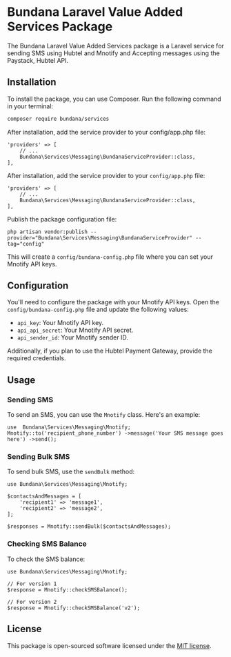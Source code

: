 # Bundana Laravel Value Added Services Package

The Bundana Laravel Value Added Services package is a Laravel service for sending SMS using Hubtel and Mnotify and Accepting messages using the Paystack, Hubtel API.

## Installation

To install the package, you can use Composer. Run the following command in your terminal:

```bash
composer require bundana/services
```
After installation, add the service provider to your config/app.php file:
```
'providers' => [
    // ...
    Bundana\Services\Messaging\BundanaServiceProvider::class,
],
```
After installation, add the service provider to your `config/app.php` file:

    'providers' => [
        // ...
        Bundana\Services\Messaging\BundanaServiceProvider::class,
    ],
Publish the package configuration file:

    php artisan vendor:publish --provider="Bundana\Services\Messaging\BundanaServiceProvider" --tag="config"
This will create a `config/bundana-config.php` file where you can set your Mnotify API keys.

## Configuration

You'll need to configure the package with your Mnotify API keys. Open the `config/bundana-config.php` file and update the following values:

-   `api_key`: Your Mnotify API key.
-   `api_api_secret`: Your Mnotify API secret.
-   `api_sender_id`: Your Mnotify sender ID.

Additionally, if you plan to use the Hubtel Payment Gateway, provide the required credentials.
## Usage

### Sending SMS

To send an SMS, you can use the `Mnotify` class. Here's an example:

    use  Bundana\Services\Messaging\Mnotify; Mnotify::to('recipient_phone_number') ->message('Your SMS message goes here') ->send();
### Sending Bulk SMS

To send bulk SMS, use the `sendBulk` method:

    use Bundana\Services\Messaging\Mnotify;
    
    $contactsAndMessages = [
        'recipient1' => 'message1',
        'recipient2' => 'message2',
    ];
    
    $responses = Mnotify::sendBulk($contactsAndMessages);
### Checking SMS Balance

To check the SMS balance:

    use Bundana\Services\Messaging\Mnotify;
    
    // For version 1
    $response = Mnotify::checkSMSBalance();
    
    // For version 2
    $response = Mnotify::checkSMSBalance('v2');
## License

This package is open-sourced software licensed under the [MIT license](https://chat.openai.com/c/LICENSE).

